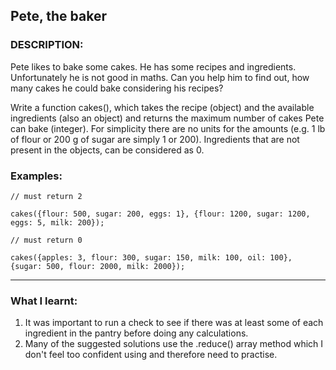 ## Pete, the baker

### DESCRIPTION:

Pete likes to bake some cakes. He has some recipes and ingredients. Unfortunately he is not good in maths. Can you help him to find out, how many cakes he could bake considering his recipes?

Write a function cakes(), which takes the recipe (object) and the available ingredients (also an object) and returns the maximum number of cakes Pete can bake (integer). For simplicity there are no units for the amounts (e.g. 1 lb of flour or 200 g of sugar are simply 1 or 200). Ingredients that are not present in the objects, can be considered as 0.

### Examples:

`// must return 2`

`cakes({flour: 500, sugar: 200, eggs: 1}, {flour: 1200, sugar: 1200, eggs: 5, milk: 200}); `

`// must return 0`

`cakes({apples: 3, flour: 300, sugar: 150, milk: 100, oil: 100}, {sugar: 500, flour: 2000, milk: 2000}); `

---
### What I learnt:

1. It was important to run a check to see if there was at least some of each ingredient in the pantry before doing any calculations.
2. Many of the suggested solutions use the .reduce() array method which I don't feel too confident using and therefore need to practise.

